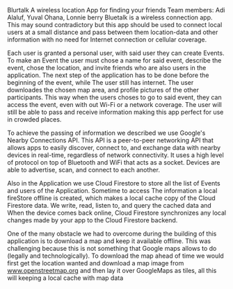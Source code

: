 Blurtalk
A wireless location App for finding your friends
Team members: Adi Alaluf, Yuval Ohana, Lonnie berry
Bluetalk is a wireless connection app. This may sound contradictory but this app should be used to connect local users at a small distance and pass between them location-data and other information with no need for Internet connection or cellular coverage.

Each user is granted a personal user, with said user they can create Events. To make an Event the user must chose a name for said event, describe the event, chose the location, and invite friends who are also users in the application. The next step of the application has to be done before the beginning of the event, while The user still has internet. The user downloades the chosen map area, and profile pictures of the other participants. This way when the users choses to go to said event, they can access the event, even with out Wi-Fi or a network coverage. The user will still be able to pass and receive information making this app perfect for use in crowded places.

To achieve the passing of information we described we use Google's Nearby Connections API. This API is a peer-to-peer networking API that allows apps to easily discover, connect to, and exchange data with nearby devices in real-time, regardless of network connectivity. It uses a high level of protocol on top of Bluetooth and WiFi that acts as a socket. Devices are able to advertise, scan, and connect to each another.

Also in the Application we use Cloud Firestore to store all the list of Events and users of the Application. Sometime to access The information a local fireStore offline is created, which makes a local cache copy of the Cloud Firestore data. We write, read, listen to, and query the cached data and When the device comes back online, Cloud Firestore synchronizes any local changes made by your app to the Cloud Firestore backend.

One of the many obstacle we had to overcome during the building of this application is to download a map and keep it available offline. This was challenging because this is not something that Google maps allows to do (legally and technologically). To download the map ahead of time we would first get the location wanted and download a map image from www.openstreetmap.org and then lay it over GoogleMaps as tiles, all this will keeping a local cache with map data
